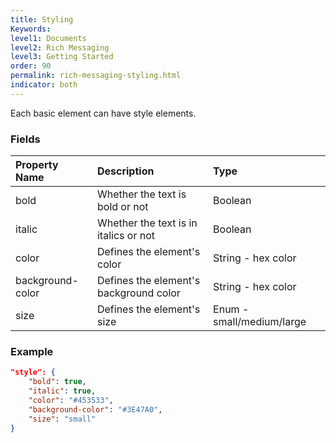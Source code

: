 ```yaml
---
title: Styling
Keywords:
level1: Documents
level2: Rich Messaging
level3: Getting Started
order: 90
permalink: rich-messaging-styling.html
indicator: both
---
```


Each basic element can have style elements.

### Fields

| Property Name | Description | Type |
| :--- | :--- | :--- |
| bold | Whether the text is bold or not | Boolean |
| italic | Whether the text is in italics or not | Boolean |
| color | Defines the element's color | String - hex color |
| background-color | Defines the element's background color | String - hex color |
| size | Defines the element's size | Enum - small/medium/large |

### Example

```json
"style": {
	"bold": true,
	"italic": true,
	"color": "#453533",
	"background-color": "#3E47A0",
	"size": "small"
}
```
